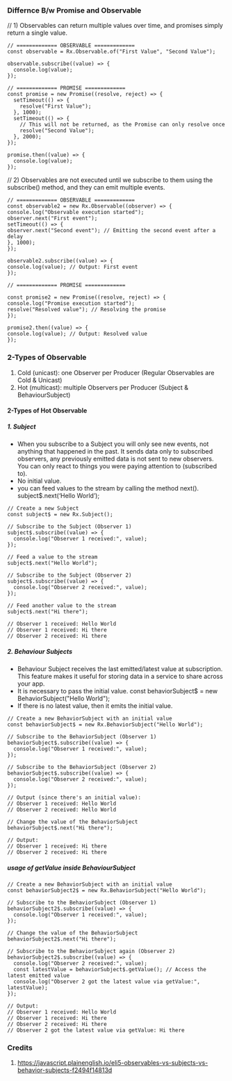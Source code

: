 ### Differnce B/w Promise and Observable

// 1) Observables can return multiple values over time, and promises simply return a single value.

```JS
// ============= OBSERVABLE =============
const observable = Rx.Observable.of("First Value", "Second Value");

observable.subscribe((value) => {
  console.log(value);
});

// ============= PROMISE =============
const promise = new Promise((resolve, reject) => {
  setTimeout(() => {
    resolve("First Value");
  }, 1000);
  setTimeout(() => {
    // This will not be returned, as the Promise can only resolve once
    resolve("Second Value");
  }, 2000);
});

promise.then((value) => {
  console.log(value);
});
```

// 2) Observables are not executed until we subscribe to them using the subscribe() method, and they can emit multiple events.

```JS
// ============= OBSERVABLE =============
const observable2 = new Rx.Observable((observer) => {
console.log("Observable execution started");
observer.next("First event");
setTimeout(() => {
observer.next("Second event"); // Emitting the second event after a delay
}, 1000);
});

observable2.subscribe((value) => {
console.log(value); // Output: First event
});

// ============= PROMISE =============

const promise2 = new Promise((resolve, reject) => {
console.log("Promise execution started");
resolve("Resolved value"); // Resolving the promise
});

promise2.then((value) => {
console.log(value); // Output: Resolved value
});

```

### 2-Types of Observable

1. Cold (unicast): one Observer per Producer (Regular Observables are Cold & Unicast)
2. Hot (multicast): multiple Observers per Producer (Subject & BehaviourSubject)

#### 2-Types of Hot Observable

##### 1. Subject

- When you subscribe to a Subject you will only see new events, not anything that happened in the past. It sends data only to subscribed observers, any previously emitted data is not sent to new observers. You can only react to things you were paying attention to (subscribed to).
- No initial value.
- you can feed values to the stream by calling the method next(). subject$.next(‘Hello World’);

```JS
// Create a new Subject
const subject$ = new Rx.Subject();

// Subscribe to the Subject (Observer 1)
subject$.subscribe((value) => {
  console.log("Observer 1 received:", value);
});

// Feed a value to the stream
subject$.next("Hello World");

// Subscribe to the Subject (Observer 2)
subject$.subscribe((value) => {
  console.log("Observer 2 received:", value);
});

// Feed another value to the stream
subject$.next("Hi there");

// Observer 1 received: Hello World
// Observer 1 received: Hi there
// Observer 2 received: Hi there
```

##### 2. Behaviour Subjects

- Behaviour Subject receives the last emitted/latest value at subscription. This feature makes it useful for storing data in a service to share across your app.
- It is necessary to pass the initial value. const behaviorSubject$ = new BehaviorSubject("Hello World");
- If there is no latest value, then it emits the initial value.

```JS
// Create a new BehaviorSubject with an initial value
const behaviorSubject$ = new Rx.BehaviorSubject("Hello World");

// Subscribe to the BehaviorSubject (Observer 1)
behaviorSubject$.subscribe((value) => {
  console.log("Observer 1 received:", value);
});

// Subscribe to the BehaviorSubject (Observer 2)
behaviorSubject$.subscribe((value) => {
  console.log("Observer 2 received:", value);
});

// Output (since there's an initial value):
// Observer 1 received: Hello World
// Observer 2 received: Hello World

// Change the value of the BehaviorSubject
behaviorSubject$.next("Hi there");

// Output:
// Observer 1 received: Hi there
// Observer 2 received: Hi there
```

##### usage of getValue inside BehaviourSubject

```JS
// Create a new BehaviorSubject with an initial value
const behaviorSubject2$ = new Rx.BehaviorSubject("Hello World");

// Subscribe to the BehaviorSubject (Observer 1)
behaviorSubject2$.subscribe((value) => {
  console.log("Observer 1 received:", value);
});

// Change the value of the BehaviorSubject
behaviorSubject2$.next("Hi there");

// Subscribe to the BehaviorSubject again (Observer 2)
behaviorSubject2$.subscribe((value) => {
  console.log("Observer 2 received:", value);
  const latestValue = behaviorSubject$.getValue(); // Access the latest emitted value
  console.log("Observer 2 got the latest value via getValue:", latestValue);
});

// Output:
// Observer 1 received: Hello World
// Observer 1 received: Hi there
// Observer 2 received: Hi there
// Observer 2 got the latest value via getValue: Hi there
```

### Credits

1. https://javascript.plainenglish.io/eli5-observables-vs-subjects-vs-behavior-subjects-f2494f14813d
